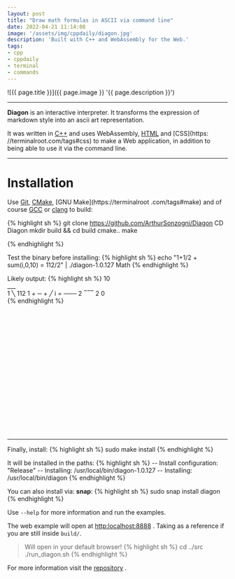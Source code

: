 ```yaml
---
layout: post
title: "Draw math formulas in ASCII via command line"
date: 2022-04-21 11:14:08
image: '/assets/img/cppdaily/diagon.jpg'
description: 'Built with C++ and WebAssembly for the Web.'
tags:
- cpp
- cppdaily
- terminal
- commands
---
```


![{{ page.title }}]({{ page.image }} '{{ page.description }}')

---

**Diagon** is an interactive interpreter. It transforms the expression of markdown style into an ascii art representation.

It was written in [C++](https://terminalroot.com/tags#cpp) and uses WebAssembly, [HTML](https://terminalroot.com/tags#html) and [CSS](https: //terminalroot.com/tags#css) to make a Web application, in addition to being able to use it via the command line.

---

# Installation
Use [Git](https://terminalroot.com/tags#git), [CMake](https://terminalroot.com/tags#cmake), [GNU Make](https://terminalroot .com/tags#make) and of course [GCC](https://terminalroot.com/tags#gcc) or [clang](https://terminalroot.com/tags#clang) to build:

{% highlight sh %}
git clone https://github.com/ArthurSonzogni/Diagon
CD Diagon
mkdir build && cd build
cmake..
make

{% endhighlight %}

Test the binary before installing:
{% highlight sh %}
echo "1+1/2 + sum(i,0,10) = 112/2" | ./diagon-1.0.127 Math
{% endhighlight %}

Likely output:
{% highlight sh %}
        10         
        ___        
    1   ╲       112
1 + ─ + ╱   i = ───
    2   ‾‾‾      2 
         0   
{% endhighlight %}


<!-- SQUARE - GAMES ROOT -->
<script async src="//pagead2.googlesyndication.com/pagead/js/adsbygoogle.js"></script>
<ins class="adsbygoogle"
style="display:inline-block;width:336px;height:280px"
data-ad-client="ca-pub-2838251107855362"
data-ad-slot="5351066970"></ins>
<script>
(adsbygoogle = window.adsbygoogle || []).push({});
</script>

---

Finally, install:
{% highlight sh %}
sudo make install
{% endhighlight %}

It will be installed in the paths:
{% highlight sh %}
-- Install configuration: "Release"
-- Installing: /usr/local/bin/diagon-1.0.127
-- Installing: /usr/local/bin/diagon
{% endhighlight %}

You can also install via: **snap**:
{% highlight sh %}
sudo snap install diagon
{% endhighlight %}

Use `--help` for more information and run the examples.

The web example will open at <http:localhost:8888> . Taking as a reference if you are still inside `build/`.

> Will open in your default browser!
{% highlight sh %}
cd ../src
./run_diagon.sh
{% endhighlight %}

For more information visit the [repository](https://github.com/ArthurSonzogni/Diagon) .

